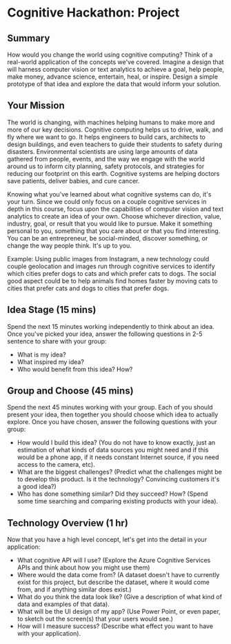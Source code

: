 # Cognitive Hackathon: Project

## Summary
How would you change the world using cognitive computing? Think of a real-world application of the concepts we've covered. Imagine a design that will harness computer vision or text analytics to achieve a goal, help people, make money, advance science, entertain, heal, or inspire. Design a simple prototype of that idea and explore the data that would inform your solution.

## Your Mission

The world is changing, with machines helping humans to make more and more of our key decisions. Cognitive computing helps us to drive, walk, and fly where we want to go. It helps engineers to build cars, architects to design buildings, and even teachers to guide their students to safety during disasters. Environmental scientists are using large amounts of data gathered from people, events, and the way we engage with the world around us to inform city planning, safety protocols, and strategies for reducing our footprint on this earth. Cognitive systems are helping doctors save patients, deliver babies, and cure cancer.

Knowing what you've learned about what cognitive systems can do, it's your turn. Since we could only focus on a couple cognitive services in depth in this course, focus upon the capabilities of computer vision and text analytics to create an idea of your own. Choose whichever direction, value, industry, goal, or result that you would like to pursue. Make it something personal to you, something that you care about or that you find interesting. You can be an entrepreneur, be social-minded, discover something, or change the way people think. It's up to you.

Example: Using public images from Instagram, a new technology could couple geolocation and images run through cognitive services to identify which cities prefer dogs to cats and which prefer cats to dogs. The social good aspect could be to help animals find homes faster by moving cats to cities that prefer cats and dogs to cities that prefer dogs.

## Idea Stage (15 mins)

Spend the next 15 minutes working independently to think about an idea. Once you've picked your idea, answer the following questions in 2-5 sentence to share with your group:
* What is my idea? 
* What inspired my idea?
* Who would benefit from this idea? How?

## Group and Choose (45 mins)

Spend the next 45 minutes working with your group. Each of you should present your idea, then together you should choose which idea to actually explore. Once you have chosen, answer the following questions with your group:
* How would I build this idea? (You do not have to know exactly, just an estimation of what kinds of data sources you might need and if this would be a phone app, if it needs constant Internet source, if you need access to the camera, etc).
* What are the biggest challenges? (Predict what the challenges might be to develop this product. Is it the technology? Convincing customers it's a good idea?)
* Who has done something similar? Did they succeed? How? (Spend some time searching and comparing existing products with your idea).

## Technology Overview (1 hr)
Now that you have a high level concept, let's get into the detail in your application:

* What cognitive API will I use? (Explore the Azure Cognitive Services APIs and think about how you might use them)
* Where would the data come from? (A dataset doesn't have to currently exist for this project, but describe the dataset, where it would come from, and if anything similar does exist.)
* What do you think the data look like? (Give a description of what kind of data and examples of that data).
* What will be the UI design of my app? (Use Power Point, or even paper, to sketch out the screen(s) that your users would see.)
* How will I measure success? (Describe what effect you want to have with your application).
